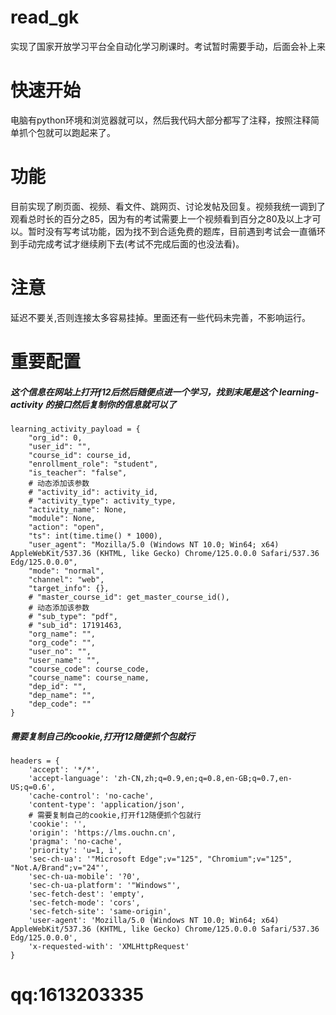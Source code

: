 # read_gk
实现了国家开放学习平台全自动化学习刷课时。考试暂时需要手动，后面会补上来
# 快速开始
电脑有python环境和浏览器就可以，然后我代码大部分都写了注释，按照注释简单抓个包就可以跑起来了。
# 功能
目前实现了刷页面、视频、看文件、跳网页、讨论发帖及回复。视频我统一调到了观看总时长的百分之85，因为有的考试需要上一个视频看到百分之80及以上才可以。暂时没有写考试功能，因为找不到合适免费的题库，目前遇到考试会一直循环到手动完成考试才继续刷下去(考试不完成后面的也没法看)。
# 注意
延迟不要关,否则连接太多容易挂掉。里面还有一些代码未完善，不影响运行。
# 重要配置
##### 这个信息在网站上打开f12后然后随便点进一个学习，找到末尾是这个 learning-activity 的接口然后复制你的信息就可以了
```
learning_activity_payload = {
    "org_id": 0,
    "user_id": "",
    "course_id": course_id,
    "enrollment_role": "student",
    "is_teacher": "false",
    # 动态添加该参数
    # "activity_id": activity_id,
    # "activity_type": activity_type,
    "activity_name": None,
    "module": None,
    "action": "open",
    "ts": int(time.time() * 1000),
    "user_agent": "Mozilla/5.0 (Windows NT 10.0; Win64; x64) AppleWebKit/537.36 (KHTML, like Gecko) Chrome/125.0.0.0 Safari/537.36 Edg/125.0.0.0",
    "mode": "normal",
    "channel": "web",
    "target_info": {},
    # "master_course_id": get_master_course_id(),
    # 动态添加该参数
    # "sub_type": "pdf",
    # "sub_id": 17191463,
    "org_name": "",
    "org_code": "",
    "user_no": "",
    "user_name": "",
    "course_code": course_code,
    "course_name": course_name,
    "dep_id": "",
    "dep_name": "",
    "dep_code": ""
}
```
##### 需要复制自己的cookie,打开f12随便抓个包就行
```
headers = {
    'accept': '*/*',
    'accept-language': 'zh-CN,zh;q=0.9,en;q=0.8,en-GB;q=0.7,en-US;q=0.6',
    'cache-control': 'no-cache',
    'content-type': 'application/json',
    # 需要复制自己的cookie,打开f12随便抓个包就行
    'cookie': '',
    'origin': 'https://lms.ouchn.cn',
    'pragma': 'no-cache',
    'priority': 'u=1, i',
    'sec-ch-ua': '"Microsoft Edge";v="125", "Chromium";v="125", "Not.A/Brand";v="24"',
    'sec-ch-ua-mobile': '?0',
    'sec-ch-ua-platform': '"Windows"',
    'sec-fetch-dest': 'empty',
    'sec-fetch-mode': 'cors',
    'sec-fetch-site': 'same-origin',
    'user-agent': 'Mozilla/5.0 (Windows NT 10.0; Win64; x64) AppleWebKit/537.36 (KHTML, like Gecko) Chrome/125.0.0.0 Safari/537.36 Edg/125.0.0.0',
    'x-requested-with': 'XMLHttpRequest'
}
```
# qq:1613203335
